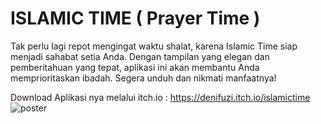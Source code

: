 # ISLAMIC TIME ( Prayer Time )

Tak perlu lagi repot mengingat waktu shalat, karena Islamic Time siap menjadi sahabat setia Anda. Dengan tampilan yang elegan dan pemberitahuan yang tepat, aplikasi ini akan membantu Anda memprioritaskan ibadah. Segera unduh dan nikmati manfaatnya!

Download Aplikasi nya melalui itch.io : https://denifuzi.itch.io/islamictime
![poster](https://github.com/denifuzi/JadwalShalat_UASAKB/assets/75994611/866f1cba-65e2-4bad-a13f-9aa5cd4c95e6)
